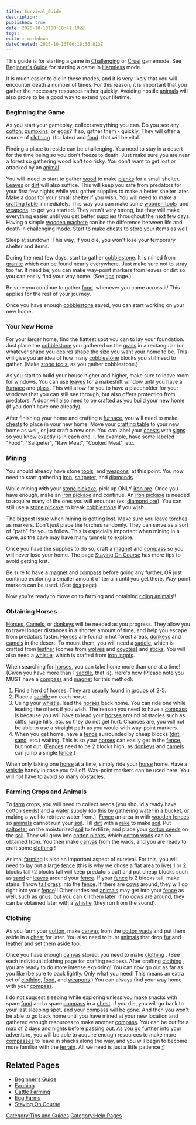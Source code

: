 ```yaml
---
title: Survival_Guide
description: 
published: true
date: 2025-10-13T00:18:41.192Z
tags: 
editor: markdown
dateCreated: 2025-10-13T00:18:36.813Z
---
```


This guide is for starting a game in
[Challenging](Challenging_Gamemode "wikilink") or
[Cruel](Cruel_Gamemode "wikilink") gamemode. See [Beginner's
Guide](Beginner's_Guide.md "wikilink") for starting a game in
[Harmless](Harmless_Gamemode "wikilink") mode.

It is much easier to die in these modes, and it is very likely that you
will encounter death a number of times. For this reason, it is important
that you gather the necessary resources rather quickly. Avoiding hostile
[animals](../Bestiary/Animals.md "wikilink") will also prove to be a good way to extend
your lifetime.

### Beginning the Game

As you start your gameplay, collect everything you can. Do you see any
[cotton](../Recipaedia/Plants/Cotton.md "wikilink"), [pumpkins](../Recipaedia/Plants/Pumpkin.md "wikilink"), or
[eggs](Eggs "wikilink")? If so, gather them - quickly. They will offer a
source of [clothing](:Category:Clothing "wikilink")  (for later) and
[food](:Category:Food "wikilink")  that will be vital.

Finding a place to reside can be challenging. You need to stay in a
desert for the time being so you don't freeze to death. Just make sure
you are near a forest so gathering wood isn't too risky. You don't want
to get lost or attacked by an [animal](../Bestiary/Animals.md "wikilink"). 

You will  need to start to gather [wood](../Recipaedia/Plants/Oak_Wood.md "wikilink") to make
[planks](../Recipaedia/Construction/Planks.md "wikilink") for a small shelter.
[Leaves](../Recipaedia/Plants/Oak_Leaves.md "wikilink") or [dirt](../Recipaedia/Terrain/Dirt.md "wikilink") will also
suffice. This will keep you safe from predators for your first few
nights while you gather supplies to make a better shelter later. Make a
[door](../Recipaedia/Items/Wooden_Door.md "wikilink") for your small shelter if you wish. You
will need to make a [crafting table](../Recipaedia/Items/Crafting_Table.md "wikilink")
immediately. This way you can make some [wooden
tools](:Category:Tools "wikilink")  and
[weapons](:Category:Weapons "wikilink")  to get you started. They aren't
very strong, but they will make everything easier until you get better
supplies throughout the next few days. Having a simple [wooden
machete](../Recipaedia/Weapons/Wooden_Machete.md "wikilink") can be the difference between life
and death in challenging mode. Start to make [chests](../Recipaedia/Items/Chest.md "wikilink")
to store your items as well.

Sleep at sundown. This way, if you die, you won't lose your temporary
shelter and items.

During the next few days, start to gather
[cobblestone](../Recipaedia/Construction/Cobblestone.md "wikilink"). It is mined from
[granite](../Recipaedia/Terrain/Granite.md "wikilink") which can be found nearly everywhere. Just
make sure not to stray too far. If need be, you can make way-point
markers from leaves or dirt so you can easily find your way home. (See
[tips](Tips,_Tricks_and_Common_Mistakes "wikilink") page.)

Be sure you continue to gather [food](:Category:Food "wikilink")
 whenever you come across it\! This applies for the rest of your
journey.

Once you have enough [cobblestone](../Recipaedia/Construction/Cobblestone.md "wikilink") saved, you
can start working on your new home.

### Your New Home

For your larger home, find the flattest spot you can to lay your
foundation. Just place the [cobblestone](../Recipaedia/Construction/Cobblestone.md "wikilink") you
gathered on the [grass](../Recipaedia/Terrain/Grass.md "wikilink") in a rectangular (or whatever
shape you desire) shape the size you want your home to be. This will
give you an idea of how many [cobblestone](../Recipaedia/Construction/Cobblestone.md "wikilink")
blocks you still need to gather. (Make [stone
tools ](:Category:Tools "wikilink") as you gather cobblestone.)

As you start to build your house higher and higher, make sure to leave
room for windows. You can use [leaves](../Recipaedia/Plants/Oak_Leaves.md "wikilink") for a
makeshift window until you have a [furnace](Furnace "wikilink") and
[glass](../Recipaedia/Construction/Glass.md "wikilink"). This will allow for you to have a placeholder
for your windows that you can still see through, but also offers
protection from predators. A [door](../Recipaedia/Items/Wooden_Door.md "wikilink") will also
need to be crafted as you build your new home (if you don't have one
already).

After finishing your home and crafting a [furnace](Furnace "wikilink"),
you will need to make [chests](../Recipaedia/Items/Chest.md "wikilink") to place in your new
home. Move your [crafting table](../Recipaedia/Items/Crafting_Table.md "wikilink") to your new
home as well, or just craft a new one. You can label your
[chests](../Recipaedia/Items/Chest.md "wikilink") with [signs](../Recipaedia/Items/Sign.md "wikilink") so you know
exactly is in each one. I, for example, have some labeled "Food",
"Saltpeter", "Raw Meat", "Cooked Meat", etc. 

### Mining

You should already have stone [tools](:Category:Tools "wikilink")  and
[weapons](:Category:Weapons "wikilink")  at this point. You now need to
start gathering [iron](../Recipaedia/Minerals/Iron_Ore.md "wikilink"),
[saltpeter](../Recipaedia/Minerals/Saltpeter_Ore.md "wikilink"), and
[diamonds](../Recipaedia/Minerals/Diamond_Ore.md "wikilink").

While mining with your [stone pickaxe](../Recipaedia/Tools/Stone_Pickaxe.md "wikilink"), pick
up ONLY [iron ore](../Recipaedia/Minerals/Iron_Ore.md "wikilink"). Once you have enough, make an
[iron pickaxe](../Recipaedia/Tools/Iron_Pickaxe.md "wikilink") and continue. An [iron
pickaxe](../Recipaedia/Tools/Iron_Pickaxe.md "wikilink") is needed to acquire many of the ores
you will enounter (ex: [diamond ore](../Recipaedia/Minerals/Diamond_Ore.md "wikilink")). You can
still use a [stone pickaxe](../Recipaedia/Tools/Stone_Pickaxe.md "wikilink") to break
[cobblestone](../Recipaedia/Construction/Cobblestone.md "wikilink") if you wish.

The biggest issue when mining is getting lost. Make sure you leave
[torches](../Recipaedia/Items/Torch.md "wikilink") as markers. Don't just place the torches
randomly. They can serve as a sort of "path" for you to follow. This is
especially important when mining in a cave, as the cave may have many
tunnels to explore. 

Once you have the supplies to do so, craft a [magnet](Magnet "wikilink")
and [compass](../Recipaedia/Tools/Compass.md "wikilink") so you will never lose your home. The
page [Staying On Course](Staying_On_Course "wikilink") has more tips to
avoid getting lost. 

Be sure to have a [magnet](Magnet "wikilink") and
[compass](../Recipaedia/Tools/Compass.md "wikilink") before going any further, OR just continue
exploring a smaller amount of terrain until you get there. Way-point
markers can be used.
(See [tips](Tips,_Tricks,_and_Common_Mistakes "wikilink") page)

Now you're ready to move on to farming and obtaining [riding
animals](Rideable_Animals "wikilink")\!\!

### Obtaining Horses

[Horses](../Bestiary/Horse.md "wikilink"), [Camels](Camel "wikilink"), or
[donkeys](Donkey "wikilink") will be needed as you progress. They allow
you to travel longer distances in a shorter amount of time, and help you
escape from predators faster. [Horses](../Bestiary/Horse.md "wikilink") are found in
hot forest areas, [donkeys](Donkey "wikilink") and
[camels](Camel "wikilink") in the desert. To mount them, you will need a
[saddle](Saddle "wikilink"), which is crafted from
[leather](../Recipaedia/Items/Leather.md "wikilink") (comes from [wolves](../Bestiary/Wolf.md "wikilink") and
[coyotes](Coyote "wikilink")) and [sticks](../Recipaedia/Items/Stick.md "wikilink"). You will
also need a [whistle](../Recipaedia/Tools/Whistle.md "wikilink"), which is crafted from [iron
ingots](../Recipaedia/Items/Iron_Ingot.md "wikilink").

When searching for [horses](../Bestiary/Horse.md "wikilink"), you can take home more
than one at a time\! (Given you have more than 1
[saddle](Saddle "wikilink"), that is). Here's how (Please note you MUST
have a [compass](../Recipaedia/Tools/Compass.md "wikilink") and [magnet](Magnet "wikilink") for
this method):

1.  Find a herd of [horses](../Bestiary/Horse.md "wikilink"). They are usually found in
    groups of 2-5.
2.  Place a [saddle](Saddle "wikilink") on each horse.
3.  Using your [whistle](../Recipaedia/Tools/Whistle.md "wikilink"), lead the
    [horses](../Bestiary/Horse.md "wikilink") back home. You can ride one while leading
    the others if you wish. The reason you need to have a
    [compass](../Recipaedia/Tools/Compass.md "wikilink") is because you will have to lead your
    [horses](../Bestiary/Horse.md "wikilink") around obstacles such as cliffs, large
    hills, etc. so they do not get hurt. Chances are, you will not be
    able to use a straight path as you would with way-point markers. 
4.  When you get home, have a [fence](../Recipaedia/Items/Wooden_Fence.md "wikilink")
    surrounded by cheap blocks ([dirt](../Recipaedia/Terrain/Dirt.md "wikilink"),
    [sand](../Recipaedia/Terrain/Sand.md "wikilink"), etc.) waiting. This is so your
    [horses](../Bestiary/Horse.md "wikilink") can easily get in the
    [fence](../Recipaedia/Items/Wooden_Fence.md "wikilink"), but not out.
    ([Fences](../Recipaedia/Items/Wooden_Fence.md "wikilink") need to be 2 blocks high, as
    [donkeys](Donkey "wikilink") and [camels](Camel "wikilink") can jump
    a single [fence](../Recipaedia/Items/Wooden_Fence.md "wikilink").)

When only taking one [horse](../Bestiary/Horse.md "wikilink") at a time, simply ride
your [horse](../Bestiary/Horse.md "wikilink") home. Have a
[whistle](../Recipaedia/Tools/Whistle.md "wikilink") handy in case you fall off. Way-point
markers can be used here. You will not have to avoid so many obstacles. 

### Farming Crops and Animals

To [farm](Farming "wikilink") crops, you will need to collect seeds (you
should already have [cotton seeds](../Recipaedia/Plants/Cotton_Seeds.md "wikilink")) and a
[water](Water "wikilink") supply (do this by gathering
[water](Water "wikilink") in a [bucket](../Recipaedia/Tools/Bucket.md "wikilink"), or making a
well to retrieve water from.). [Fence](../Recipaedia/Items/Wooden_Fence.md "wikilink") an area
in with [wooden fences](../Recipaedia/Items/Wooden_Fence.md "wikilink") so
[animals](../Bestiary/Animals.md "wikilink") cannot ruin your [soil](../Recipaedia/Terrain/Soil.md "wikilink").
Till [dirt](../Recipaedia/Terrain/Dirt.md "wikilink") with a [rake](../Recipaedia/Tools/Stone_Rake.md "wikilink") to
make [soil](../Recipaedia/Terrain/Soil.md "wikilink"). Put
[saltpeter](../Recipaedia/Minerals/Saltpeter_Chunk.md "wikilink") on the moisturized
[soil](../Recipaedia/Terrain/Soil.md "wikilink") to fertilize, and place your [cotton
seeds](../Recipaedia/Plants/Cotton_Seeds.md "wikilink") on the [soil](../Recipaedia/Terrain/Soil.md "wikilink"). They
will grow into [cotton plants](../Recipaedia/Plants/Cotton.md "wikilink"), which [cotton
wads](../Recipaedia/Plants/Cotton_Wad.md "wikilink") can be obtained from. You then make
[canvas](../Recipaedia/Items/Canvas.md "wikilink") from the wads, and you are ready to craft
some [clothing](:Category:Clothing "wikilink") \!

Animal [farming](Farming "wikilink") is also an important aspect of
survival. For this, you will need to lay out a large
[fence](../Recipaedia/Items/Wooden_Fence.md "wikilink") (this is why we chose a flat area to
live) 1 or 2 blocks tall (2 blocks tall will keep predators out) and put
cheap blocks such as [sand](../Recipaedia/Terrain/Sand.md "wikilink") or
[leaves](../Recipaedia/Plants/Oak_Leaves.md "wikilink") around your
[fence](../Recipaedia/Items/Wooden_Fence.md "wikilink"). If your
[fence](../Recipaedia/Items/Wooden_Fence.md "wikilink") is 2 blocks tall, make stairs. Throw
[tall grass](../Recipaedia/Plants/Tall_Grass.md "wikilink") into the
[fence](../Recipaedia/Items/Wooden_Fence.md "wikilink"). If there are
[cows](Black_Cow "wikilink") around, they will go right into your
[fence](../Recipaedia/Items/Wooden_Fence.md "wikilink")\!\! Other undesired
[animals](../Bestiary/Animals.md "wikilink") may get into your
[fence](../Recipaedia/Items/Wooden_Fence.md "wikilink") as well, such as
[gnus](Gnu "wikilink"), but you can kill them later. If no
[cows](Black_Cow "wikilink") are around, they can be obtained later with
a [whistle](../Recipaedia/Tools/Whistle.md "wikilink") (they run from the sound).

### Clothing

As you farm your [cotton](../Recipaedia/Plants/Cotton.md "wikilink"), make
[canvas](../Recipaedia/Items/Canvas.md "wikilink") from the [cotton
wads](../Recipaedia/Plants/Cotton_Wad.md "wikilink") and put them aside in a
[chest](../Recipaedia/Items/Chest.md "wikilink") for later. You also need to hunt
[animals](../Bestiary/Animals.md "wikilink") that drop [fur](../Recipaedia/Clothes/Fur.md "wikilink") and
[leather](../Recipaedia/Items/Leather.md "wikilink") and set them aside too. 

Once you have enough [canvas](../Recipaedia/Items/Canvas.md "wikilink") stored, you need to
make [clothing](:Category:Clothing "wikilink") . (See each individual
clothing page for crafting recipes). After crafting
[clothing](:Category:Clothing "wikilink") , you are ready to do more
intense exploring\! You can now go out as far as you like (be sure to
pack lightly. Only what you need\! This means an extra set of
[clothing](:Category:Clothing "wikilink"),
[food](:Category:Food "wikilink"), and
[weapons](:Category:Weapons "wikilink").) You can always find your way
home with your [compass](../Recipaedia/Tools/Compass.md "wikilink").

I do not suggest sleeping while exploring unless you make shacks with
spare [food](:Category:Food "wikilink") and a spare
[compass](../Recipaedia/Tools/Compass.md "wikilink") in a [chest](../Recipaedia/Items/Chest.md "wikilink"). If you
die, you will go back to your last sleeping spot, and your
[compass](../Recipaedia/Tools/Compass.md "wikilink") will be gone. And then you won't be able
to go back home until you have mined at your new location and gathered
enough resources to make another [compass](../Recipaedia/Tools/Compass.md "wikilink"). You can
be out for a max of 2 days and nights before passing out. As you go
further info your adventure, you will be able to acquire enough
resources to make more [compasses](../Recipaedia/Tools/Compass.md "wikilink") to leave in
shacks along the way, and you will begin to become more familiar with
the [terrain](Terrain "wikilink"). All we need is just a little patience
;)

## Related Pages 

  - [Beginner's Guide](Beginner's_Guide.md "wikilink")  
  - [Farming](Farming "wikilink")
  - [Cattle Farming](Cattle_Farming.md "wikilink")
  - [Egg Farms](Egg_Farms "wikilink")
  - [Staying On Course](Staying_On_Course "wikilink")

[Category:Tips and Guides](Category:Tips_and_Guides "wikilink")
[Category:Help Pages](Category:Help_Pages "wikilink")